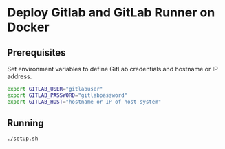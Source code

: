 # Deploy Gitlab and GitLab Runner on Docker

## Prerequisites
Set environment variables to define GitLab credentials and hostname or IP address. 
```bash
export GITLAB_USER="gitlabuser"
export GITLAB_PASSWORD="gitlabpassword"
export GITLAB_HOST="hostname or IP of host system"
```
## Running
```bash
./setup.sh
```